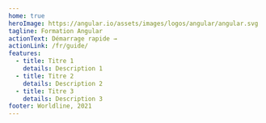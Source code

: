 ```yaml
---
home: true
heroImage: https://angular.io/assets/images/logos/angular/angular.svg
tagline: Formation Angular
actionText: Démarrage rapide →
actionLink: /fr/guide/
features:
  - title: Titre 1
    details: Description 1
  - title: Titre 2
    details: Description 2
  - title: Titre 3
    details: Description 3
footer: Worldline, 2021
---
```

